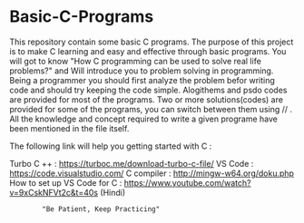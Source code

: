 # Basic-C-Programs
This repository contain some basic C programs. The purpose of this project is to make C learning and easy and effective through basic programs. You will got to know "How C programming can be used to solve real life problems?" and Will introduce you to problem solving in programming. 
Being a programmer you should first analyze the problem befor writing code and should try keeping the code simple. Alogithems and psdo codes are provided for most of the programs. Two or more solutions(codes) are provided for some of the programs, you can switch between them using // . All the knowledge and concept required to write a given programe have been mentioned in the file itself.

The following link will help you getting started with C :

Turbo C ++ : https://turboc.me/download-turbo-c-file/
VS Code : https://code.visualstudio.com/
C compiler : http://mingw-w64.org/doku.php
How to set up VS Code for C : https://www.youtube.com/watch?v=9xCskNFVt2c&t=40s (Hindi)

			"Be Patient, Keep Practicing"
